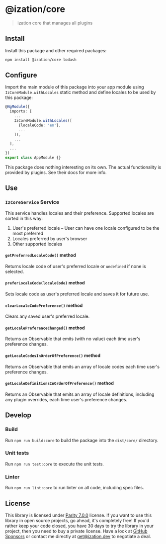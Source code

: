# @ization/core

> ization core that manages all plugins

## Install

Install this package and other required packages:

```sh
npm install @ization/core lodash
```

## Configure

Import the main module of this package into your app module using `IzCoreModule.withLocales` static method and define locales to be used by this package:

```typescript
@NgModule({
  imports: [
    ...
    IzCoreModule.withLocales([
      {localeCode: 'en'},
      ...
    ]),
    ...
  ],
  ...
})
export class AppModule {}
```

This package does nothing interesting on its own. The actual functionality is provided by plugins. See their docs for more info.

## Use

### `IzCoreService` Service

This service handles locales and their preference. Supported locales are sorted in this way:

1. User's preferred locale – User can have one locale configured to be the most preferred
1. Locales preferred by user's browser
1. Other supported locales

#### `getPreferredLocaleCode()` method

Returns locale code of user's preferred locale or `undefined` if none is selected.

#### `preferLocaleCode(localeCode)` method

Sets locale code as user's preferred locale and saves it for future use.

#### `clearLocaleCodePreference()` method

Clears any saved user's preferred locale.

#### `getLocalePreferenceChanged()` method

Returns an Observable that emits (with no value) each time user's preference changes.

#### `getLocaleCodesInOrderOfPreference()` method

Returns an Observable that emits an array of locale codes each time user's preference changes.

#### `getLocaleDefinitionsInOrderOfPreference()` method

Returns an Observable that emits an array of locale definitions, including any plugin overrides, each time user's preference changes.

## Develop

### Build

Run `npm run build:core` to build the package into the `dist/core/` directory.

### Unit tests

Run `npm run test:core` to execute the unit tests.

### Linter

Run `npm run lint:core` to run linter on all code, including spec files.

## License

This library is licensed under [Parity 7.0.0](https://github.com/ization/ization/blob/latest/LICENSE.md) license. If you want to use this library in open source projects, go ahead, it's completely free! If you'd rather keep your code closed, you have 30 days to try the library in your project, then you need to buy a private license. Have a look at [GitHub Sponsors](https://github.com/sponsors/ization) or contact me directly at <get@ization.dev> to negotiate a deal.
